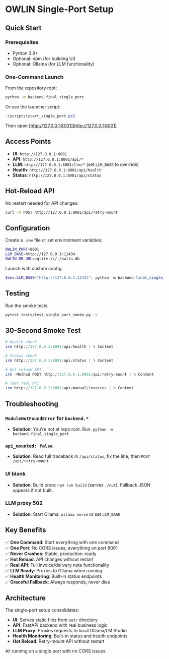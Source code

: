 # OWLIN Single-Port Setup

## Quick Start

### Prerequisites
- Python 3.9+
- Optional: npm (for building UI)
- Optional: Ollama (for LLM functionality)

### One-Command Launch

From the repository root:

```bash
python -m backend.final_single_port
```

Or use the launcher script:

```powershell
.\scripts\start_single_port.ps1
```

Then open [http://127.0.0.1:8001](http://127.0.0.1:8001)

## Access Points

- **UI**: `http://127.0.0.1:8001`
- **API**: `http://127.0.0.1:8001/api/*`
- **LLM**: `http://127.0.0.1:8001/llm/*` (set `LLM_BASE` to override)
- **Health**: `http://127.0.0.1:8001/api/health`
- **Status**: `http://127.0.0.1:8001/api/status`

## Hot-Reload API

No restart needed for API changes:

```bash
curl -X POST http://127.0.0.1:8001/api/retry-mount
```

## Configuration

Create a `.env` file or set environment variables:

```bash
OWLIN_PORT=8001
LLM_BASE=http://127.0.0.1:11434
OWLIN_DB_URL=sqlite:///./owlin.db
```

Launch with custom config:

```powershell
$env:LLM_BASE="http://127.0.0.1:11434"; python -m backend.final_single_port
```

## Testing

Run the smoke tests:

```bash
pytest tests/test_single_port_smoke.py -v
```

## 30-Second Smoke Test

```powershell
# Health check
irm http://127.0.0.1:8001/api/health | % Content

# Status check
irm http://127.0.0.1:8001/api/status | % Content

# Hot-reload API
irm -Method POST http://127.0.0.1:8001/api/retry-mount | % Content

# Test real API
irm http://127.0.0.1:8001/api/manual/invoices | % Content
```

## Troubleshooting

### `ModuleNotFoundError` for `backend.*`
- **Solution**: You're not at repo root. Run: `python -m backend.final_single_port`

### `api_mounted: false`
- **Solution**: Read full traceback in `/api/status`, fix the line, then `POST /api/retry-mount`

### UI blank
- **Solution**: Build once: `npm run build` (serves `./out`). Fallback JSON appears if not built.

### LLM proxy 502
- **Solution**: Start Ollama: `ollama serve` or set `LLM_BASE`

## Key Benefits

✅ **One Command**: Start everything with one command  
✅ **One Port**: No CORS issues, everything on port 8001  
✅ **Never Crashes**: Stable, production-ready  
✅ **Hot Reload**: API changes without restart  
✅ **Real API**: Full invoice/delivery note functionality  
✅ **LLM Ready**: Proxies to Ollama when running  
✅ **Health Monitoring**: Built-in status endpoints  
✅ **Graceful Fallback**: Always responds, never dies  

## Architecture

The single-port setup consolidates:

- **UI**: Serves static files from `out/` directory
- **API**: FastAPI backend with real business logic
- **LLM Proxy**: Proxies requests to local Ollama/LM Studio
- **Health Monitoring**: Built-in status and health endpoints
- **Hot Reload**: Retry-mount API without restart

All running on a single port with no CORS issues.
